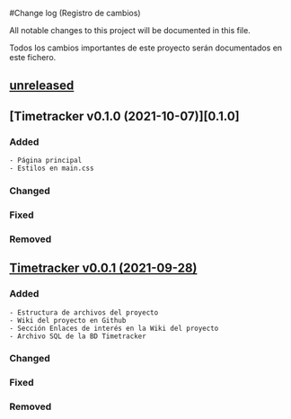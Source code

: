 #Change log (Registro de cambios)

All notable changes to this project will be documented in this file.

Todos los cambios importantes de este proyecto serán documentados en este fichero.

## [unreleased]

## [Timetracker v0.1.0 (2021-10-07)][0.1.0]
### Added
    - Página principal
    - Estilos en main.css

### Changed

### Fixed

### Removed

## [Timetracker v0.0.1 (2021-09-28)][0.0.1]
### Added
    - Estructura de archivos del proyecto
    - Wiki del proyecto en Github
    - Sección Enlaces de interés en la Wiki del proyecto
    - Archivo SQL de la BD Timetracker

### Changed

### Fixed

### Removed

[unreleased]: https://github.com/eorhed/timetracker/projects/1
[0.0.1]: https://github.com/eorhed/timetracker/commit/9de48e474e329aba757e63bc53916bdce9675cca
